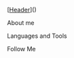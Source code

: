 [[Header](https://github.com/buuumba/buuumba/blob/main/assets/buumb.PNG)]()

About me

Languages and Tools

Follow Me
